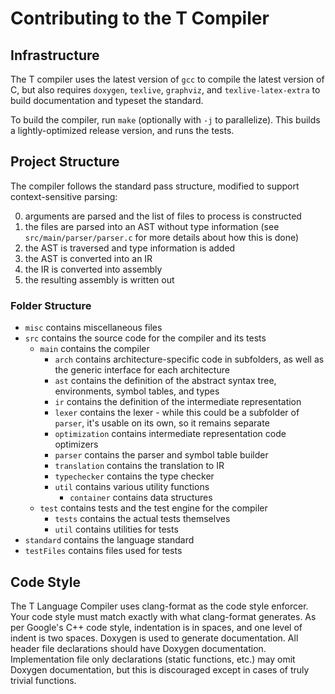 # Contributing to the T Compiler

<!-- Thanks for contributing, point to Code of Conduct -->

<!-- Roadmap and issues -->

## Infrastructure

The T compiler uses the latest version of `gcc` to compile the latest version of C, but also requires `doxygen`, `texlive`, `graphviz`, and `texlive-latex-extra` to build documentation and typeset the standard.

To build the compiler, run `make` (optionally with `-j` to parallelize). This builds a lightly-optimized release version, and runs the tests.

## Project Structure

The compiler follows the standard pass structure, modified to support context-sensitive parsing:

0. arguments are parsed and the list of files to process is constructed
1. the files are parsed into an AST without type information (see `src/main/parser/parser.c` for more details about how this is done)
2. the AST is traversed and type information is added
3. the AST is converted into an IR
4. the IR is converted into assembly
5. the resulting assembly is written out

### Folder Structure

- `misc` contains miscellaneous files
- `src` contains the source code for the compiler and its tests
  - `main` contains the compiler
    - `arch` contains architecture-specific code in subfolders, as well as the generic interface for each architecture
    - `ast` contains the definition of the abstract syntax tree, environments, symbol tables, and types
    - `ir` contains the definition of the intermediate representation
    - `lexer` contains the lexer - while this could be a subfolder of `parser`, it's usable on its own, so it remains separate
    - `optimization` contains intermediate representation code optimizers
    - `parser` contains the parser and symbol table builder
    - `translation` contains the translation to IR
    - `typechecker` contains the type checker
    - `util` contains various utility functions
      - `container` contains data structures
  - `test` contains tests and the test engine for the compiler
    - `tests` contains the actual tests themselves
    - `util` contains utilities for tests
- `standard` contains the language standard
- `testFiles` contains files used for tests

## Code Style

The T Language Compiler uses clang-format as the code style enforcer. Your code style must match exactly with what clang-format generates. As per Google's C++ code style, indentation is in spaces, and one level of indent is two spaces. Doxygen is used to generate documentation. All header file declarations should have Doxygen documentation. Implementation file only declarations (static functions, etc.) may omit Doxygen documentation, but this is discouraged except in cases of truly trivial functions.
